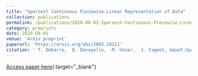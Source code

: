 ```yaml
---
title: "Sparsest Continuous Piecewise-Linear Representation of Data"
collection: publications
permalink: /publications/2020-08-01-Sparsest-Continuous-Piecewise-Linear-Representation-of-Data
category: preprints
date: 2020-08-01
venue: 'ArXiv preprint'
paperurl: 'https://arxiv.org/abs/2003.10112'
citation: ' T. Debarre,  Q. Denoyelle,  M. Unser,  J. Fageot, &quot;Sparsest Continuous Piecewise-Linear Representation of Data.&quot; <i>ArXiv preprint</i>, 2020.'
---
```

[Access paper here](https://arxiv.org/abs/2003.10112){:target="_blank"}
